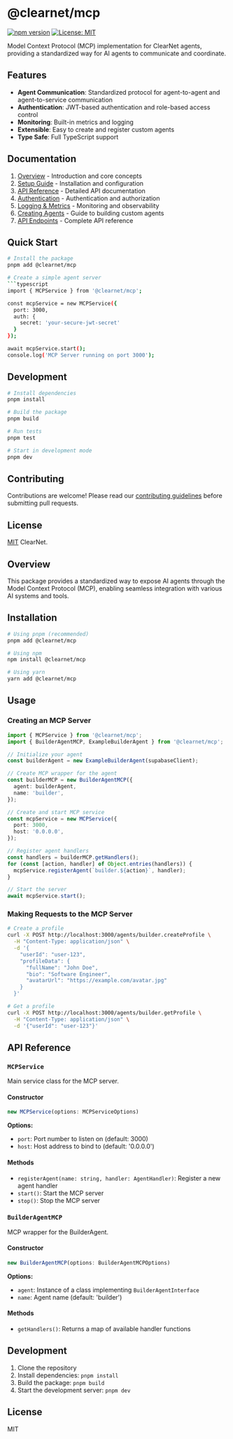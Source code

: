 # @clearnet/mcp

[![npm version](https://img.shields.io/npm/v/@clearnet/mcp.svg)](https://www.npmjs.com/package/@clearnet/mcp)
[![License: MIT](https://img.shields.io/badge/License-MIT-blue.svg)](https://opensource.org/licenses/MIT)

Model Context Protocol (MCP) implementation for ClearNet agents, providing a standardized way for AI agents to communicate and coordinate.

## Features

- **Agent Communication**: Standardized protocol for agent-to-agent and agent-to-service communication
- **Authentication**: JWT-based authentication and role-based access control
- **Monitoring**: Built-in metrics and logging
- **Extensible**: Easy to create and register custom agents
- **Type Safe**: Full TypeScript support

## Documentation

1. [Overview](./docs/01-overview.md) - Introduction and core concepts
2. [Setup Guide](./docs/02-setup.md) - Installation and configuration
3. [API Reference](./docs/03-api-reference.md) - Detailed API documentation
4. [Authentication](./docs/04-authentication.md) - Authentication and authorization
5. [Logging & Metrics](./docs/05-logging-metrics.md) - Monitoring and observability
6. [Creating Agents](./docs/06-creating-agents.md) - Guide to building custom agents
7. [API Endpoints](./docs/07-api-endpoints.md) - Complete API reference

## Quick Start

```bash
# Install the package
pnpm add @clearnet/mcp

# Create a simple agent server
```typescript
import { MCPService } from '@clearnet/mcp';

const mcpService = new MCPService({
  port: 3000,
  auth: {
    secret: 'your-secure-jwt-secret'
  }
});

await mcpService.start();
console.log('MCP Server running on port 3000');
```

## Development

```bash
# Install dependencies
pnpm install

# Build the package
pnpm build

# Run tests
pnpm test

# Start in development mode
pnpm dev
```

## Contributing

Contributions are welcome! Please read our [contributing guidelines](CONTRIBUTING.md) before submitting pull requests.

## License

[MIT](LICENSE) ClearNet.

## Overview

This package provides a standardized way to expose AI agents through the Model Context Protocol (MCP), enabling seamless integration with various AI systems and tools.

## Installation

```bash
# Using pnpm (recommended)
pnpm add @clearnet/mcp

# Using npm
npm install @clearnet/mcp

# Using yarn
yarn add @clearnet/mcp
```

## Usage

### Creating an MCP Server

```typescript
import { MCPService } from '@clearnet/mcp';
import { BuilderAgentMCP, ExampleBuilderAgent } from '@clearnet/mcp';

// Initialize your agent
const builderAgent = new ExampleBuilderAgent(supabaseClient);

// Create MCP wrapper for the agent
const builderMCP = new BuilderAgentMCP({
  agent: builderAgent,
  name: 'builder',
});

// Create and start MCP service
const mcpService = new MCPService({
  port: 3000,
  host: '0.0.0.0',
});

// Register agent handlers
const handlers = builderMCP.getHandlers();
for (const [action, handler] of Object.entries(handlers)) {
  mcpService.registerAgent(`builder.${action}`, handler);
}

// Start the server
await mcpService.start();
```

### Making Requests to the MCP Server

```bash
# Create a profile
curl -X POST http://localhost:3000/agents/builder.createProfile \
  -H "Content-Type: application/json" \
  -d '{
    "userId": "user-123",
    "profileData": {
      "fullName": "John Doe",
      "bio": "Software Engineer",
      "avatarUrl": "https://example.com/avatar.jpg"
    }
  }'

# Get a profile
curl -X POST http://localhost:3000/agents/builder.getProfile \
  -H "Content-Type: application/json" \
  -d '{"userId": "user-123"}'
```

## API Reference

### `MCPService`

Main service class for the MCP server.

#### Constructor

```typescript
new MCPService(options: MCPServiceOptions)
```

**Options:**
- `port`: Port number to listen on (default: 3000)
- `host`: Host address to bind to (default: '0.0.0.0')

#### Methods

- `registerAgent(name: string, handler: AgentHandler)`: Register a new agent handler
- `start()`: Start the MCP server
- `stop()`: Stop the MCP server

### `BuilderAgentMCP`

MCP wrapper for the BuilderAgent.

#### Constructor

```typescript
new BuilderAgentMCP(options: BuilderAgentMCPOptions)
```

**Options:**
- `agent`: Instance of a class implementing `BuilderAgentInterface`
- `name`: Agent name (default: 'builder')

#### Methods

- `getHandlers()`: Returns a map of available handler functions

## Development

1. Clone the repository
2. Install dependencies: `pnpm install`
3. Build the package: `pnpm build`
4. Start the development server: `pnpm dev`

## License

MIT

